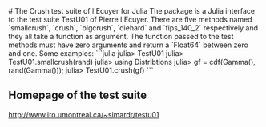 <a name="banner"/>
# The Crush test suite of l'Ecuyer for Julia
The package is a Julia interface to the test suite TestU01 of Pierre l'Ecuyer. There are five methods named `smallcrush`, `crush`, `bigcrush`, `diehard` and `fips_140_2` respectively and they all take a function as argument. The function passed to the test methods must have zero arguments and return a `Float64` between zero and one. Some examples:
```julia
julia> TestU01
julia> TestU01.smallcrush(rand)
julia> using Distribtions
julia> gf = cdf(Gamma(), rand(Gamma()));
julia> TestU01.crush(gf)
```

## Homepage of the test suite
http://www.iro.umontreal.ca/~simardr/testu01